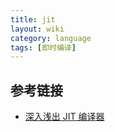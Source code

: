 ```yaml
---
title: jit
layout: wiki
category: language
tags: [即时编译]
---
```


## 参考链接

* [深入浅出 JIT 编译器](https://www.ibm.com/developerworks/cn/java/j-lo-just-in-time/)